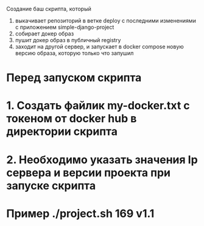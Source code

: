 Создание баш скрипта, который 
1. выкачивает репозиторий в ветке deploy с последними изменениями с приложением simple-django-project
2. собирает докер образ
3. пушит докер образ в публичный registry
4. заходит на другой сервер, и запускает в docker compose новую версию образа, которую только что запушил


# Перед запуском скрипта

# 1. Создать файлик my-docker.txt с токеном от docker hub в директории скрипта 
# 2. Необходимо указать значения Ip сервера и версии проекта при запуске скрипта
# Пример ./project.sh 169 v1.1